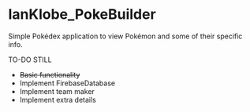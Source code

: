 # IanKlobe_PokeBuilder
Simple Pokédex application to view Pokémon and some of their specific info.


TO-DO STILL
- ~~Basic functionality~~
- Implement FirebaseDatabase
- Implement team maker
- Implement extra details
